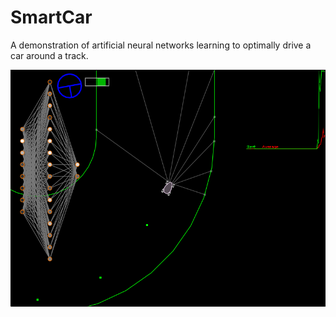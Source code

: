 # SmartCar
A demonstration of artificial neural networks learning to optimally drive a car around a track.

![demo](/img/demo.png)
